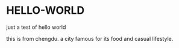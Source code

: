 # HELLO-WORLD
just a test of hello world

this is from chengdu. a city famous for its
food and casual lifestyle.
